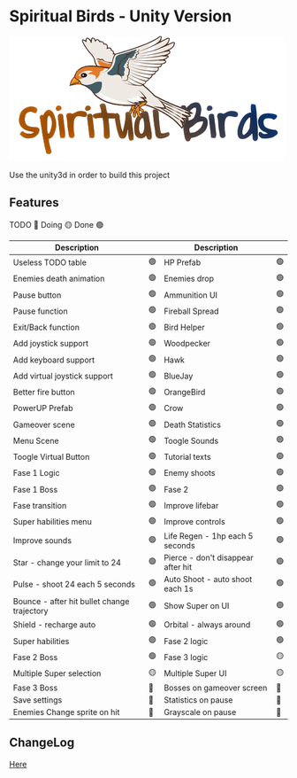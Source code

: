 # Spiritual Birds - Unity Version

![Spiritual Birds - Unity Version](Assets/Artwork/Sprites/logo.png?raw=true "Spiritual Birds - Unity Version")

Use the unity3d in order to build this project

## Features

TODO 🔴
Doing 🟡
Done 🟢

| Description |  | Description |  |
| -- | -- | -- | -- |
| Useless TODO table | 🟢 | HP Prefab | 🟢 |
| Enemies death animation | 🟢 | Enemies drop | 🟢 |
| Pause button | 🟢 | Ammunition UI | 🟢 |
| Pause function | 🟢 | Fireball Spread | 🟢 |
| Exit/Back function | 🟢 | Bird Helper | 🟢 |
| Add joystick support | 🟢 | Woodpecker | 🟢 |
| Add keyboard support | 🟢 | Hawk | 🟢 |
| Add virtual joystick support | 🟢 | BlueJay | 🟢 |
| Better fire button | 🟢 | OrangeBird | 🟢 |
| PowerUP Prefab | 🟢 | Crow | 🟢 |
| Gameover scene | 🟢 | Death Statistics | 🟢 |
| Menu Scene | 🟢 | Toogle Sounds | 🟢 |
| Toogle Virtual Button | 🟢 | Tutorial texts | 🟢 |
| Fase 1 Logic | 🟢 | Enemy shoots | 🟢 |
| Fase 1 Boss | 🟢 | Fase 2 | 🟢 |
| Fase transition | 🟢 | Improve lifebar | 🟢 |
| Super habilities menu | 🟢 | Improve controls | 🟢 |
| Improve sounds | 🟢 | Life Regen - 1hp each 5 seconds | 🟢 |
| Star - change your limit to 24 | 🟢  | Pierce - don't disappear after hit | 🟢 |
| Pulse - shoot 24 each 5 seconds | 🟢 |  Auto Shoot - auto shoot each 1s | 🟢 |
| Bounce - after hit bullet change trajectory | 🟢 | Show Super on UI | 🟢 |
| Shield - recharge auto | 🟢 | Orbital - always around | 🟢 |
| Super habilities | 🟢 | Fase 2 logic | 🟢 |
| Fase 2 Boss | 🟢  | Fase 3 logic | 🟡 |
| Multiple Super selection | 🟡  | Multiple Super UI | 🟡 |
| Fase 3 Boss | 🔴  | Bosses on gameover screen | 🔴 |  
| Save settings | 🔴 | Statistics on pause | 🔴 |
| Enemies Change sprite on hit  | 🔴 | Grayscale on pause | 🔴 |

## ChangeLog

[Here](CHANGELOG.md)
